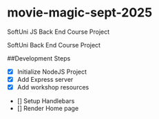 # movie-magic-sept-2025
SoftUni JS Back End Course Project

SoftUni Back End Course Project

##Development Steps

- [x] Initialize NodeJS Project
- [x] Add Express server
- [x] Add workshop resources
- [] Setup Handlebars
- [] Render Home page